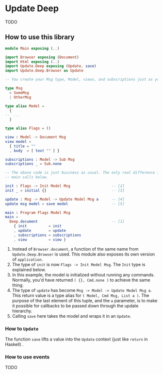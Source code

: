 # Update Deep

TODO

## How to use this library

```elm
module Main exposing (..)

import Browser exposing (Document)
import Html exposing (..)
import Update.Deep exposing (Update, save)
import Update.Deep.Browser as Update

-- You create your Msg type, Model, views, and subscriptions just as you'd normally do:

type Msg
  = SomeMsg
  | OtherMsg

type alias Model =
  {
--  ...
  }

type alias Flags = ()

view : Model -> Document Msg
view model =
  { title = ""
  , body  = [ text "" ] }

subscriptions : Model -> Sub Msg
subscriptions _ = Sub.none

-- The above code is just business as usual. The only real difference is in the init, update, and
-- main calls below.

init : Flags -> Init Model Msg                   -- [2]
init _ = initial {}                              -- [3]

update : Msg -> Model -> Update Model Msg a      -- [4]
update msg model = save model                    -- [5]

main : Program Flags Model Msg
main =
  Deep.document                                  -- [1]
    { init          = init
    , update        = update
    , subscriptions = subscriptions
    , view          = view }
```

1. Instead of `Browser.document`, a function of the same name from `Update.Deep.Browser` is used. This module also exposes its own version of `application`.
2. The type of `init` is now `Flags -> Init Model Msg`. The `Init` type is explained below.
3. In this example, the model is initialized without running any commands. Normally, you'd have returned `( {}, Cmd.none )` to achieve the same thing.
4. The type of `update` has become `Msg -> Model -> Update Model Msg a`. This return value is a type alias for `( Model, Cmd Msg, List a )`. The purpose of the last element of this tuple, and the `a` parameter, is to make it possible for callbacks to be passed down through the update hierarchy.
5. Calling `save` here takes the model and wraps it in an `Update`.



### How to `Update`

The function `save` lifts a value into the `Update` context  (just like `return` in Haskell) .

### How to use events

TODO
